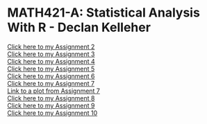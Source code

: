 # MATH421-A: Statistical Analysis With R - Declan Kelleher
[Click here to my Assignment 2](assignment2.html) <br>
[Click here to my Assignment 3](assignment3.html) <br>
[Click here to my Assignment 4](assignment4.html) <br>
[Click here to my Assignment 5](assignment5.html) <br>
[Click here to my Assignment 6](assignment6.html) <br>
[Click here to my Assignment 7](assignment7.html) <br>
[Link to a plot from Assignment 7](1.png) <br>
[Click here to my Assignment 8](assignment8.html) <br>
[Click here to my Assignment 9](assignment9.html) <br>
[Click here to my Assignment 10](assignment10.html) <br>

